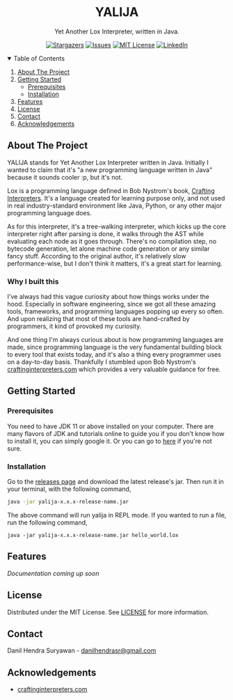 <p align="center">
  <h1 align="center">YALIJA</h1>

  <p align="center">
    Yet Another Lox Interpreter, written in Java.
  </p>
</p>

<div align="center">
  
[![Stargazers][stars-shield]][stars-url]
[![Issues][issues-shield]][issues-url]
[![MIT License][license-shield]][license-url]
[![LinkedIn][linkedin-shield]][linkedin-url]
  
</div>


<!-- TABLE OF CONTENTS -->
<details open="open">
  <summary>Table of Contents</summary>
  <ol>
    <li>
      <a href="#about-the-project">About The Project</a>
    </li>
    <li>
      <a href="#getting-started">Getting Started</a>
      <ul>
        <li><a href="#prerequisites">Prerequisites</a></li>
        <li><a href="#installation">Installation</a></li>
      </ul>
    </li>
    <li><a href="#features">Features</a></li>
    <li><a href="#license">License</a></li>
    <li><a href="#contact">Contact</a></li>
    <li><a href="#acknowledgements">Acknowledgements</a></li>
  </ol>
</details>



<!-- ABOUT THE PROJECT -->
## About The Project

<!-- [![Product Name Screen Shot][product-screenshot]](https://example.com) -->

YALIJA stands for Yet Another Lox Interpreter written in Java. Initially I wanted to claim that it's "a new programming language written in Java" because it sounds cooler :p, but it's not.

Lox is a programming language defined in Bob Nystrom's book, [Crafting Interpreters](http://craftinginterpreters.com/). It's a language created for learning purpose only, and not used in real industry-standard environment like Java, Python, or any other major programming language does.

As for this interpreter, it's a tree-walking interpreter, which kicks up the core interpreter right after parsing is done, it walks through the AST while evaluating each node as it goes through. There's no compilation step, no bytecode generation, let alone machine code generation or any similar fancy stuff.
According to the original author, it's relatively slow performance-wise, but I don't think it matters, it's a great start for learning.

### Why I built this

I've always had this vague curiosity about how things works under the hood. Especially in software engineering, since we got all these amazing tools, frameworks,
and programming languages popping up every so often. And upon realizing that most of these tools are hand-crafted by programmers, it kind of provoked my
curiosity.

And one thing I'm always curious about is how programming languages are made, since programming language is the very fundamental building block 
to every tool that exists today, and it's also a thing every programmer uses on a day-to-day basis. Thankfully I stumbled upon Bob Nystrom's [craftinginterpreters.com](https://craftinginterpreters.com) which provides a very valuable guidance for free.

<!-- GETTING STARTED -->
## Getting Started

### Prerequisites

You need to have JDK 11 or above installed on your computer. There are many flavors of JDK and tutorials online to guide you if you don't know how to install it, 
you can simply google it. Or you can go to [here](https://www.oracle.com/java/technologies/javase-downloads.html) if you're not sure.

### Installation

Go to the [releases page](https://github.com/danilhendrasr/yalija/releases) and download the latest release's jar. Then run it in your terminal, with the following command,
```bash
java -jar yalija-x.x.x-release-name.jar
```

The above command will run yalija in REPL mode. If you wanted to run a file, run the following command,
```
java -jar yalija-x.x.x-release-name.jar hello_world.lox
```

## Features

_Documentation coming up soon_


<!-- LICENSE -->
## License

Distributed under the MIT License. See [LICENSE](https://github.com/danilhendrasr/yalija/blob/main/LICENSE) for more information.


<!-- CONTACT -->
## Contact

Danil Hendra Suryawan - danilhendrasr@gmail.com


<!-- ACKNOWLEDGEMENTS -->
## Acknowledgements
* [craftinginterpreters.com](https://www.craftinginterpreters.com)



<!-- MARKDOWN LINKS & IMAGES -->
<!-- https://www.markdownguide.org/basic-syntax/#reference-style-links -->
[contributors-shield]: https://img.shields.io/github/contributors/othneildrew/Best-README-Template.svg?style=for-the-badge
[contributors-url]: https://github.com/othneildrew/Best-README-Template/graphs/contributors
[forks-shield]: https://img.shields.io/github/forks/othneildrew/Best-README-Template.svg?style=for-the-badge
[forks-url]: https://github.com/othneildrew/Best-README-Template/network/members
[stars-shield]: https://img.shields.io/github/stars/danilhendrasr/yalija.svg?style=for-the-badge
[stars-url]: https://github.com/danilhendrasr/yalija/stargazers
[issues-shield]: https://img.shields.io/github/issues/danilhendrasr/yalija.svg?style=for-the-badge
[issues-url]: https://github.com/danilhendrasr/yalija/issues
[license-shield]: https://img.shields.io/github/license/danilhendrasr/yalija.svg?style=for-the-badge
[license-url]: https://github.com/danilhendrasr/yalija/blob/main/LICENSE
[linkedin-shield]: https://img.shields.io/badge/-LinkedIn-black.svg?style=for-the-badge&logo=linkedin&colorB=555
[linkedin-url]: https://linkedin.com/in/danilhendrasr
[product-screenshot]: images/screenshot.png
